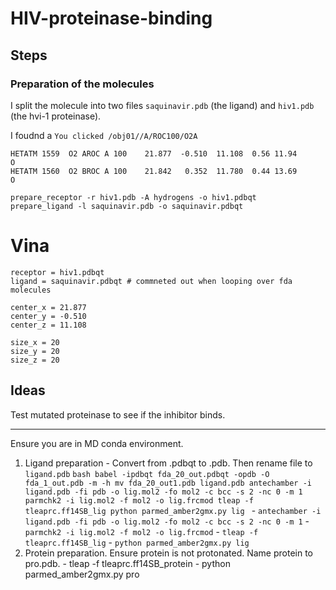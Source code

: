 # HIV-proteinase-binding

## Steps

### Preparation of the molecules

I split the molecule into two files `saquinavir.pdb` (the ligand) and `hiv1.pdb` (the hvi-1 proteinase).

I foudnd a `You clicked /obj01//A/ROC100/O2A`

```
HETATM 1559  O2 AROC A 100    21.877  -0.510  11.108  0.56 11.94       O
HETATM 1560  O2 BROC A 100    21.842   0.352  11.780  0.44 13.69       O
```

```
prepare_receptor -r hiv1.pdb -A hydrogens -o hiv1.pdbqt
prepare_ligand -l saquinavir.pdb -o saquinavir.pdbqt
```
# Vina

```
receptor = hiv1.pdbqt
ligand = saquinavir.pdbqt # commneted out when looping over fda molecules

center_x = 21.877
center_y = -0.510
center_z = 11.108

size_x = 20
size_y = 20
size_z = 20
```

## Ideas

Test mutated proteinase to see if the inhibitor binds.

---


Ensure you are in MD conda environment.
1.	Ligand preparation
        -	Convert from .pdbqt to .pdb. Then rename file to `ligand.pdb`
        ```bash
        babel -ipdbqt fda_20_out.pdbqt -opdb -O fda_1_out.pdb -m -h
        mv fda_20_out1.pdb ligand.pdb
        antechamber -i ligand.pdb -fi pdb -o lig.mol2 -fo mol2 -c bcc -s 2 -nc 0 -m 1
       parmchk2 -i lig.mol2 -f mol2 -o lig.frcmod
       tleap -f tleaprc.ff14SB_lig
       python parmed_amber2gmx.py lig
        ```
        - `antechamber -i ligand.pdb -fi pdb -o lig.mol2 -fo mol2 -c bcc -s 2 -nc 0 -m 1`
        - `parmchk2 -i lig.mol2 -f mol2 -o lig.frcmod`
        - `tleap -f tleaprc.ff14SB_lig`
        - `python parmed_amber2gmx.py lig`
2.	Protein preparation. Ensure protein is not protonated. Name protein to pro.pdb.
        - tleap -f tleaprc.ff14SB_protein
        - python parmed_amber2gmx.py pro
